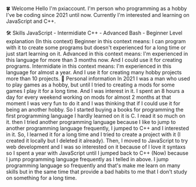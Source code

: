 🍀 Welcome
Hello I'm pxiaccount. I'm person who programming as a hobby I've be coding since 2021 until now. Currently I'm interested and learning on JavaScript and C++.

🛠️ Skills
JavaScript - Intermidiate
C++ - Advanced
Bash - Beginner
Level explanation (In this context)
Beginner in this context means: I can program with it to create some programs but doesn't experienced for a long time or just start learning on it. Advanced in this context means: I'm experienced in this language for more than 3 months now. And I could use it for creating programs. Intermidiate in this context means: I'm experienced in this language for almost a year. And I use it for creating many hobby projects more than 10 projects.
📄 Personal information
In 2021 I was a man who used to play games as a hobby, but until I tried to creating a mods for some games I play it for a long time. And I was interest in it. I spent an 8 hours a day for every weekend working on mods for almost 2 months at that moment I was very fun to do it and I was thinking that if I could use it for being an another hobby. So I started buying a books for programming the first programming language I hardly learned on it is C. I read it so much on it. then I tried another programming language because I like to jump to another programming language frequently, I jumped to C++ and I interested in it. So, I learned it for a long time and I tried to create a project with it (I created it locally but I deleted it already). Then, I moved to JavaScript to try web development and I was so interested on it because of I love it syntaxs so I spent a year with JavaScript until I jumped back to C++ (Now) because I jump programming language frequently as I telled in above. I jump programming language so frequently and that's make me learn on many skills but in the same time that provide a bad habits to me that I don't study on something for a long time.
